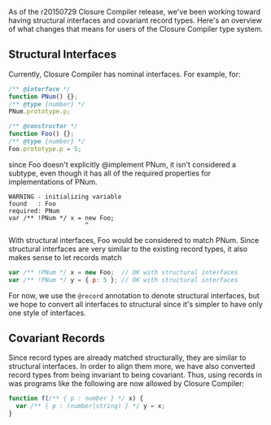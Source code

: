 As of the r20150729 Closure Compiler release, we've been working toward having structural interfaces and covariant record types. Here's an overview of what changes that means for users of the Closure Compiler type system.

## Structural Interfaces

Currently, Closure Compiler has nominal interfaces. For example, for:
````javascript
/** @interface */
function PNum() {};
/** @type {number} */
PNum.prototype.p;

/** @constructor */
function Foo() {};
/** @type {number} */
Foo.prototype.p = 5;
````
since Foo doesn't explicitly @implement PNum, it isn't considered a subtype, even though it has all of the required properties for implementations of PNum.
````
WARNING - initializing variable
found   : Foo
required: PNum
var /** !PNum */ x = new Foo;
                     ^
````

With structural interfaces, Foo would be considered to match PNum. Since structural interfaces are very similar to the existing record types, it also makes sense to let records match 

````javascript
var /** !PNum */ x = new Foo;  // OK with structural interfaces
var /** !PNum */ y = { p: 5 }; // OK with structural interfaces
````

For now, we use the `@record` annotation to denote structural interfaces, but we hope to convert all interfaces to structural since it's simpler to have only one style of interfaces.

## Covariant Records

Since record types are already matched structurally, they are similar to structural interfaces. In order to align them more, we have also converted record types from being invariant to being covariant.  Thus, using records in was programs like the following are now allowed by Closure Compiler:
````javascript
function f(/** { p : number } */ x) {
  var /** { p : (number|string) } */ y = x;
}
````
